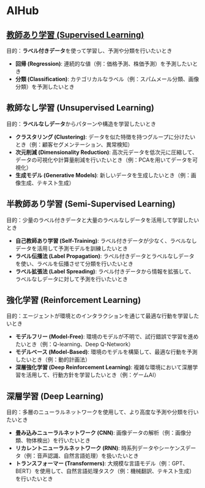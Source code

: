 # AIHub

## [教師あり学習 (Supervised Learning)](https://github.com/kodaimura/AIHub/blob/main/docs/Supervised/README.md)
目的：**ラベル付きデータ**を使って学習し、予測や分類を行いたいとき
- **回帰 (Regression)**: 連続的な値（例：価格予測、株価予測）を予測したいとき
- **分類 (Classification)**: カテゴリカルなラベル（例：スパムメール分類、画像分類）を予測したいとき

## 教師なし学習 (Unsupervised Learning)
目的：**ラベルなしデータ**からパターンや構造を学習したいとき
- **クラスタリング (Clustering)**: データを似た特徴を持つグループに分けたいとき（例：顧客セグメンテーション、異常検知）
- **次元削減 (Dimensionality Reduction)**: 高次元データを低次元に圧縮して、データの可視化や計算量削減を行いたいとき（例：PCAを用いてデータを可視化）
- **生成モデル (Generative Models)**: 新しいデータを生成したいとき（例：画像生成、テキスト生成）

## 半教師あり学習 (Semi-Supervised Learning)
目的：少量のラベル付きデータと大量のラベルなしデータを活用して学習したいとき
- **自己教師あり学習 (Self-Training)**: ラベル付きデータが少なく、ラベルなしデータを活用して予測モデルを訓練したいとき
- **ラベル伝播法 (Label Propagation)**: ラベル付きデータとラベルなしデータを使い、ラベルを伝播させて分類を行いたいとき
- **ラベル拡張法 (Label Spreading)**: ラベル付きデータから情報を拡張して、ラベルなしデータに対して予測を行いたいとき

## 強化学習 (Reinforcement Learning)
目的：エージェントが環境とのインタラクションを通じて最適な行動を学習したいとき
- **モデルフリー (Model-Free)**: 環境のモデルが不明で、試行錯誤で学習を進めたいとき（例：Q-learning、Deep Q-Network）
- **モデルベース (Model-Based)**: 環境のモデルを構築して、最適な行動を予測したいとき（例：動的計画法）
- **深層強化学習 (Deep Reinforcement Learning)**: 複雑な環境において深層学習を活用して、行動方針を学習したいとき（例：ゲームAI）

## 深層学習 (Deep Learning)
目的：多層のニューラルネットワークを使用して、より高度な予測や分類を行いたいとき
- **畳み込みニューラルネットワーク (CNN)**: 画像データの解析（例：画像分類、物体検出）を行いたいとき
- **リカレントニューラルネットワーク (RNN)**: 時系列データやシーケンスデータ（例：音声認識、自然言語処理）を扱いたいとき
- **トランスフォーマー (Transformers)**: 大規模な言語モデル（例：GPT、BERT）を使用して、自然言語処理タスク（例：機械翻訳、テキスト生成）を行いたいとき

